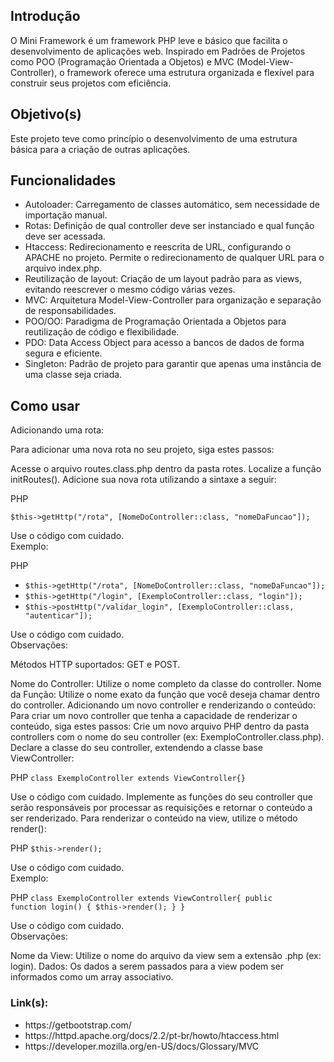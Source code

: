 <h2>Introdução</h2>
<p>
    O Mini Framework é um framework PHP leve e básico que facilita o desenvolvimento de aplicações web. 
    Inspirado em Padrões de Projetos como POO (Programação Orientada a Objetos) e MVC (Model-View-Controller), 
    o framework oferece uma estrutura organizada e flexível para construir seus projetos com eficiência.
</p>

<h2>Objetivo(s)</h2>
<p>
    Este projeto teve como princípio o desenvolvimento de uma estrutura básica para a criação de outras aplicações.
</p>


<h2>Funcionalidades</h2>
<ul>
    <li>Autoloader: Carregamento de classes automático, sem necessidade de importação manual.</li>
    <li>Rotas: Definição de qual controller deve ser instanciado e qual função deve ser acessada.</li>
    <li>Htaccess: Redirecionamento e reescrita de URL, configurando o APACHE no projeto. Permite o redirecionamento de qualquer URL para o arquivo index.php.</li>
    <li>Reutilização de layout: Criação de um layout padrão para as views, evitando reescrever o mesmo código várias vezes.</li>
    <li>MVC: Arquitetura Model-View-Controller para organização e separação de responsabilidades.</li>
    <li>POO/OO: Paradigma de Programação Orientada a Objetos para reutilização de código e flexibilidade.</li>
    <li>PDO: Data Access Object para acesso a bancos de dados de forma segura e eficiente.</li>
    <li>Singleton: Padrão de projeto para garantir que apenas uma instância de uma classe seja criada.</li>
</ul>

<h2>Como usar</h2>
Adicionando uma rota:

Para adicionar uma nova rota no seu projeto, siga estes passos:

Acesse o arquivo routes.class.php dentro da pasta rotes.
Localize a função initRoutes().
Adicione sua nova rota utilizando a sintaxe a seguir:

<p>PHP</p>
<code>$this->getHttp("/rota", [NomeDoController::class, "nomeDaFuncao"]);</code>

Use o código com cuidado.<br>
Exemplo:

<p>PHP</p>
<ul>
    <li><code>$this->getHttp("/rota", [NomeDoController::class, "nomeDaFuncao"]);</code></li>
    <li><code>$this->getHttp("/login", [ExemploController::class, "login"]);</code></li>
    <li><code>$this->postHttp("/validar_login", [ExemploController::class, "autenticar"]);</code></li>
</ul>

Use o código com cuidado.<br>
Observações:

Métodos HTTP suportados: GET e POST.

<p>Nome do Controller: Utilize o nome completo da classe do controller.
Nome da Função: Utilize o nome exato da função que você deseja chamar dentro do controller.
Adicionando um novo controller e renderizando o conteúdo:
Para criar um novo controller que tenha a capacidade de renderizar o conteúdo, siga estes passos:
Crie um novo arquivo PHP dentro da pasta controllers com o nome do seu controller (ex: ExemploController.class.php).
Declare a classe do seu controller, extendendo a classe base ViewController:
</p>

PHP
<code>class ExemploController extends ViewController{}</code>

Use o código com cuidado.
Implemente as funções do seu controller que serão responsáveis por processar as requisições e retornar o conteúdo a ser renderizado.
Para renderizar o conteúdo na view, utilize o método render():

PHP
<code>$this->render();</code>

Use o código com cuidado.<br>
Exemplo:

PHP
<code>class ExemploController extends ViewController{ public function login() { $this->render(); } }</code>

Use o código com cuidado.<br>
Observações:

Nome da View: Utilize o nome do arquivo da view sem a extensão .php (ex: login).
Dados: Os dados a serem passados para a view podem ser informados como um array associativo.

<h3>Link(s):</h3>
<ul>
    <li>https://getbootstrap.com/</li>
    <li>https://httpd.apache.org/docs/2.2/pt-br/howto/htaccess.html</li>
    <li>https://developer.mozilla.org/en-US/docs/Glossary/MVC</li>
</ul>